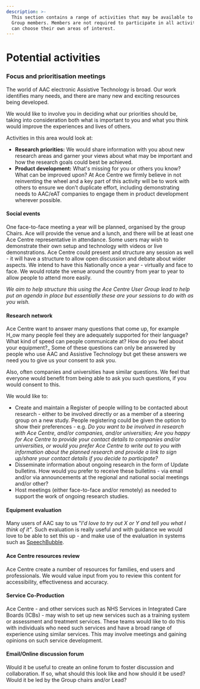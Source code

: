 ```yaml
---
description: >-
  This section contains a range of activities that may be available to User
  Group members. Members are not required to participate in all activities and
  can choose their own areas of interest.
---
```


# Potential activities

### Focus and prioritisation meetings

The world of AAC electronic Assistive Technology is broad. Our work identifies many needs, and there are many new and exciting resources being developed.

&#x20;We would like to involve you in deciding what our priorities should be, taking into consideration both what is important to you and what you think would improve the experiences and lives of others.

&#x20;Activities in this area would look at:

* **Research priorities:** We would share information with you about new research areas and garner your views about what may be important and how the research goals could best be achieved.
* **Product development:** What's missing for you or others you know? What can be improved upon? At Ace Centre we firmly believe in not reinventing the wheel and a key part of this activity will be to work with others to ensure we don’t duplicate effort, including demonstrating needs to AAC/eAT companies to engage them in product development wherever possible.

#### Social events

One face-to-face meeting a year will be planned, organised by the group Chairs. Ace will provide the venue and a lunch, and there will be at least one Ace Centre representative in attendance. Some users may wish to demonstrate their own setup and technology with videos or live demonstrations. Ace Centre could present and structure any session as well - it will have a structure to allow open discussion and debate about wider aspects. We intend to have this Nationally once a year - virtually and face to face. We would rotate the venue around the country from year to year to allow people to attend more easily.&#x20;

_We aim to help structure this using the Ace Centre User Group lead to help put an agenda in place but essentially these are your sessions to do with as you wish._&#x20;

#### Research network

Ace Centre want to answer many questions that come up, for example H_ow many people feel they are adequately supported for their language? What kind of speed can people communicate at? How do you feel about your equipment?_ Some of these questions can only be answered by people who use AAC and Assistive Technology but get these answers we need you to give us your consent to ask you.&#x20;

Also, often companies and universities have similar questions. We feel that everyone would benefit from being able to ask you such questions, if you would consent to this.&#x20;

We would like to:

* Create and maintain a Register of people willing to be contacted about research - either to be involved directly or as a member of a steering group on a new study. People registering could be given the option to show their preferences - e.g. _Do you want to be involved in research with Ace Centre, and/or companies, and/or universities; Are you happy for Ace Centre to provide your contact details to companies and/or universities, or would you prefer Ace Centre to write out to you with information about the planned research and provide a link to sign up/share your contact details if you decide to participate?_&#x20;
* Disseminate information about ongoing research in the form of Update bulletins. How would you prefer to receive these bulletins - via email and/or via announcements at the regional and national social meetings and/or other?&#x20;
* Host meetings (either face-to-face and/or remotely) as needed to support the work of ongoing research studies.

#### Equipment evaluation

Many users of AAC say to us "_I'd love to try out X or Y and tell you what I think of it"_. Such evaluation is really useful and with guidance we would love to be able to set this up - and make use of the evaluation in systems such as [SpeechBubble](https://speechbubble.org.uk).&#x20;

#### Ace Centre resources review

Ace Centre create a number of resources for families, end users and professionals. We would value input from you to review this content for accessibility, effectiveness and accuracy.&#x20;

#### **Service Co-Production**

Ace Centre - and other services such as NHS Services in Integrated Care Boards (ICBs) - may wish to set up new services such as a training system or assessment and treatment services. These teams would like to do this with individuals who need such services and have a broad range of experience using similar services. This may involve meetings and gaining opinions on such service development.

#### Email/Online discussion forum

Would it be useful to create an online forum to foster discussion and collaboration. If so, what should this look like and how should it be used? Would it be led by the Group chairs and/or Lead?
